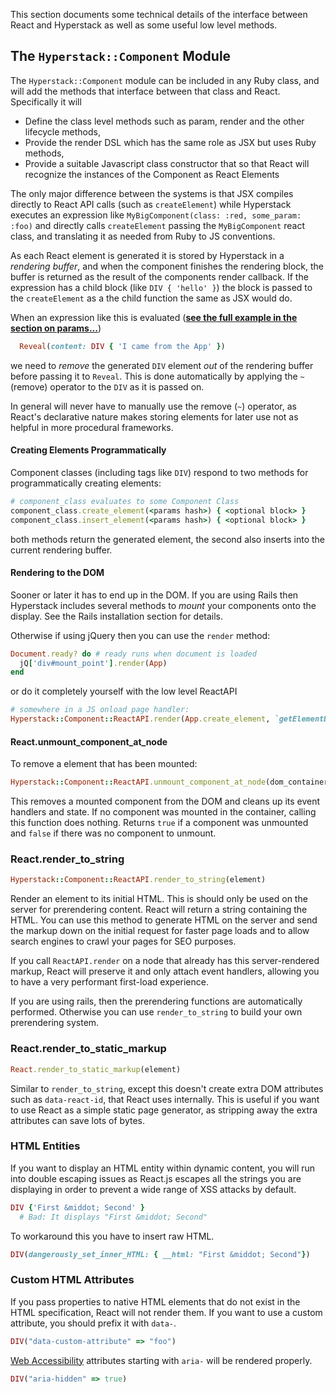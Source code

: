 This section documents some technical details of the interface between React and Hyperstack as well as some useful low level methods.

## The `Hyperstack::Component` Module

The `Hyperstack::Component` module can be included in any Ruby class, and will add the methods that interface between that class and React.  Specifically it will

+ Define the class level methods such as param, render and the other lifecycle methods,
+ Provide the render DSL which has the same role as JSX but uses Ruby methods,
+ Provide a suitable Javascript class constructor that so that React will recognize the instances of the Component as React Elements

The only major difference between the systems is that JSX compiles directly to React API calls (such as `createElement`) while Hyperstack executes an expression like `MyBigComponent(class: :red, some_param: :foo)` and directly calls `createElement` passing the `MyBigComponent` react class, and translating it as needed from Ruby to JS conventions.

As each React element is generated it is stored by Hyperstack in a *rendering buffer*, and when the component finishes the rendering block, the buffer is returned as the result of the components render callback.  If the expression has a child block (like `DIV { 'hello' }`) the block is passed to the `createElement` as a the child function the same
as JSX would do.

When an expression like this is evaluated (**[see the full example in the section on params...](/params#named-child-components-as-params)**)
```ruby
  Reveal(content: DIV { 'I came from the App' })
```
we need to *remove* the generated `DIV` element *out* of the rendering buffer before passing it to `Reveal`.  This is done automatically by applying the `~` (remove) operator to the
`DIV` as it is passed on.

In general will never have to manually use the remove (`~`) operator, as React's declarative nature makes storing elements for later use not as helpful in more
procedural frameworks.

#### Creating Elements Programmatically

Component classes (including tags like `DIV`) respond to two methods for programmatically creating elements:

```Ruby
# component_class evaluates to some Component Class
component_class.create_element(<params hash>) { <optional block> }
component_class.insert_element(<params hash>) { <optional block> }
```
both methods return the generated element, the second also inserts into the current rendering buffer.

#### Rendering to the DOM

Sooner or later it has to end up in the DOM.  If you are using Rails then Hyperstack includes several
methods to *mount* your components onto the display.  See the Rails installation section for details.

Otherwise if using jQuery then you can use the `render` method:
```Ruby
Document.ready? do # ready runs when document is loaded
  jQ['div#mount_point'].render(App)
end
```

or do it completely yourself with the low level ReactAPI

```Ruby
# somewhere in a JS onload page handler:
Hyperstack::Component::ReactAPI.render(App.create_element, `getElementById('mount_point')`)
```

#### React.unmount\_component\_at\_node

To remove a element that has been mounted:

```ruby
Hyperstack::Component::ReactAPI.unmount_component_at_node(dom_container)
```

This removes a mounted component from the DOM and cleans up its event handlers and state. If no component was mounted in the container, calling this function does nothing. Returns `true` if a component was unmounted and `false` if there was no component to unmount.

### React.render\_to\_string

```ruby
Hyperstack::Component::ReactAPI.render_to_string(element)
```

Render an element to its initial HTML. This is should only be used on the server for prerendering content. React will return a string containing the HTML. You can use this method to generate HTML on the server and send the markup down on the initial request for faster page loads and to allow search engines to crawl your pages for SEO purposes.

If you call `ReactAPI.render` on a node that already has this server-rendered markup, React will preserve it and only attach event handlers, allowing you to have a very performant first-load experience.

If you are using rails, then the prerendering functions are automatically performed. Otherwise you can use `render_to_string` to build your own prerendering system.

### React.render\_to\_static\_markup

```ruby
React.render_to_static_markup(element)
```

Similar to `render_to_string`, except this doesn't create extra DOM attributes such as `data-react-id`, that React uses internally. This is useful if you want to use React as a simple static page generator, as stripping away the extra attributes can save lots of bytes.

### HTML Entities

If you want to display an HTML entity within dynamic content, you will run into double escaping issues as React.js escapes all the strings you are displaying in order to prevent a wide range of XSS attacks by default.

```ruby
DIV {'First &middot; Second' }
  # Bad: It displays "First &middot; Second"
```

To workaround this you have to insert raw HTML.

```ruby
DIV(dangerously_set_inner_HTML: { __html: "First &middot; Second"})
```

### Custom HTML Attributes

If you pass properties to native HTML elements that do not exist in the HTML specification, React will not render them. If you want to use a custom attribute, you should prefix it with `data-`.

```ruby
DIV("data-custom-attribute" => "foo")
```

[Web Accessibility](http://www.w3.org/WAI/intro/aria) attributes starting with `aria-` will be rendered properly.

```ruby
DIV("aria-hidden" => true)
```
